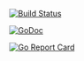 [![Build Status](https://xplaceholderci.gugagaga.fun/buildStatus/icon?job=xplaceholder/verification-handler/draft)](https://xplaceholderci.gugagaga.fun/job/xplaceholder/job/verification-handler/job/draft/)

[![GoDoc](https://godoc.org/github.com/xplaceholder/verification-producer?status.svg)](https://godoc.org/github.com/xplaceholder/verification-producer)

[![Go Report Card](https://goreportcard.com/badge/xplaceholder/verification-producer)](https://goreportcard.com/report/xplaceholder/verification-producer)